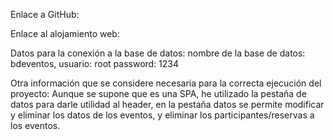 Enlace a GitHub:

Enlace al alojamiento web:

Datos para la conexión a la base de datos:
nombre de la base de datos: bdeventos,
usuario: root
password: 1234

Otra información que se considere necesaria para la correcta ejecución del proyecto:
Aunque se supone que es una SPA, he utilizado la pestaña de datos para darle utilidad al header, en la pestaña datos se permite modificar y eliminar los datos de los eventos, y eliminar los participantes/reservas a los eventos.